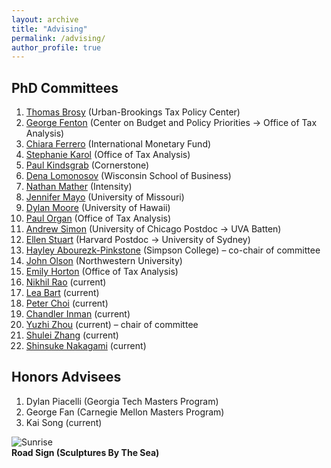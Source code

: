 ```yaml
---
layout: archive
title: "Advising"
permalink: /advising/
author_profile: true
---
```


## PhD Committees

1. [Thomas Brosy](https://www.urban.org/author/thomas-brosy) (Urban-Brookings Tax Policy Center)
2. [George Fenton](https://www.cbpp.org/about/our-staff/george-fenton) (Center on Budget and Policy Priorities → Office of Tax Analysis)
3. [Chiara Ferrero](https://deepblue.lib.umich.edu/handle/2027.42/169665) (International Monetary Fund)
4. [Stephanie Karol](https://www.stephanie-a-karol.com) (Office of Tax Analysis)
5. [Paul Kindsgrab](https://sites.google.com/view/paulmkindsgrab/home) (Cornerstone)
6. [Dena Lomonosov](https://www.dena-lomonosov.com) (Wisconsin School of Business)
7. [Nathan Mather](https://www.linkedin.com/in/nathan-mather-phd-70979924b/) (Intensity)
8. [Jennifer Mayo](https://www.jennifer-mayo.com) (University of Missouri)
9. [Dylan Moore](https://www.dylantmoore.com/) (University of Hawaii)
10. [Paul Organ](https://www.paulorgan.com/#) (Office of Tax Analysis)
11. [Andrew Simon](https://andrewrsimon.com) (University of Chicago Postdoc → UVA Batten)
12. [Ellen Stuart](https://www.ellenstuart.com) (Harvard Postdoc → University of Sydney)
13. [Hayley Abourezk-Pinkstone](https://sites.google.com/view/hayley-abourezk-pinkstone) (Simpson College) – co-chair of committee
14. [John Olson](https://www.johnsolson.com) (Northwestern University)
15. [Emily Horton](https://www.emily-horton.com) (Office of Tax Analysis)
16. [Nikhil Rao](https://lsa.umich.edu/econ/people/phd-students/nikhil-rao.html) (current)
17. [Lea Bart](https://www.lea-bart.com/home) (current)
18. [Peter Choi](https://lsa.umich.edu/econ/people/phd-students/peterjc.html) (current)
19. [Chandler Inman](https://lsa.umich.edu/econ/people/phd-students/inmanch.html) (current)
20. [Yuzhi Zhou](https://cbe.anu.edu.au/about/staff-directory/yuzhi-zhou) (current) – chair of committee
21. [Shulei Zhang](https://cbe.anu.edu.au/about/staff-directory/shulei-zhang) (current)
22. [Shinsuke Nakagami](https://rse.anu.edu.au/about/staff-directory/shinsuke-nakagami) (current)


## Honors Advisees

1. Dylan Piacelli (Georgia Tech Masters Program)
2. George Fan (Carnegie Mellon Masters Program)
3. Kai Song (current)


![Sunrise](https://ashleycraig.com/images/ooroo.jpg "Road Sign (Sculptures By The Sea)")
<br>**Road Sign (Sculptures By The Sea)**
